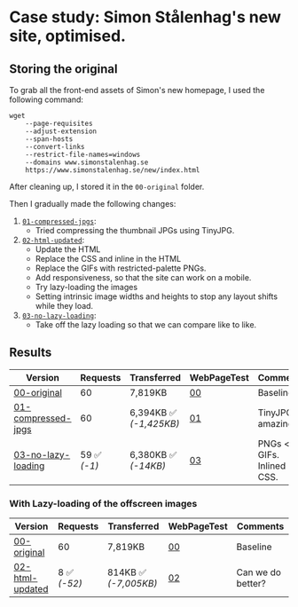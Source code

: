 # Case study: Simon Stålenhag's new site, optimised.

## Storing the original

To grab all the front-end assets of Simon's new homepage, I used the following command:

```
wget
    --page-requisites
    --adjust-extension
    --span-hosts
    --convert-links
    --restrict-file-names=windows
    --domains www.simonstalenhag.se
    https://www.simonstalenhag.se/new/index.html
```

After cleaning up, I stored it in the `00-original` folder.

Then I gradually made the following changes:

1. [`01-compressed-jpgs`](01-compressed-jpgs/index.html):
   - Tried compressing the thumbnail JPGs using TinyJPG.
1. [`02-html-updated`](02-html-updated/index.html): 
   - Update the HTML
   - Replace the CSS and inline in the HTML
   - Replace the GIFs with restricted-palette PNGs. 
   - Add responsiveness, so that the site can work on a mobile.
   - Try lazy-loading the images
   - Setting intrinsic image widths and heights to stop any layout shifts while they load.
1. [`03-no-lazy-loading`](03-no-lazy-loading/index.html): 
   - Take off the lazy loading so that we can compare like to like.


## Results

Version | Requests | Transferred | WebPageTest | Comments
--- | --- | --- | --- | ---
[00-original](00-original/index.html) | 60 | 7,819KB | [00](https://webpagetest.org/result/200929_Di2B_202bdecf2063c4b6c9a8ab39c9d2753b/) | Baseline
[01-compressed-jpgs](01-compressed-jpgs/index.html) | 60 | 6,394KB ✅ *(-1,425KB)* | [01](https://webpagetest.org/result/200929_DiTA_18be7082d9ad2708ba3e6302d3e07d62/) | TinyJPG is amazing.
[03-no-lazy-loading](03-no-lazy-loading/index.html) | 59 ✅ *(-1)* | 6,380KB ✅ *(-14KB)* | [03](https://webpagetest.org/result/200929_DiRJ_4b09841208346f8612cbf130ebc9dc9a/) | PNGs < GIFs. Inlined CSS.

### With Lazy-loading of the offscreen images

Version | Requests | Transferred | WebPageTest | Comments
--- | --- | --- | --- | ---
[00-original](00-original/index.html) | 60 | 7,819KB | [00](https://webpagetest.org/result/200929_Di2B_202bdecf2063c4b6c9a8ab39c9d2753b/) | Baseline
[02-html-updated](02-html-updated/index.html) | 8 ✅ *(-52)* | 814KB ✅ *(-7,005KB)* | [02](https://webpagetest.org/result/200929_DiQR_741d747847dd6d124496081b16446136/) | Can we do better?
